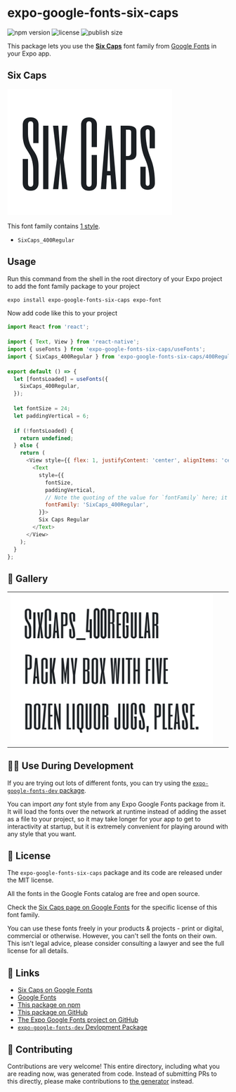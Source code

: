 # expo-google-fonts-six-caps

![npm version](https://flat.badgen.net/npm/v/expo-google-fonts-six-caps)
![license](https://flat.badgen.net/github/license/expo/google-fonts)
![publish size](https://flat.badgen.net/packagephobia/install/expo-google-fonts-six-caps)

This package lets you use the [**Six Caps**](https://fonts.google.com/specimen/Six+Caps) font family from [Google Fonts](https://fonts.google.com/) in your Expo app.

## Six Caps

![Six Caps](./font-family.png)

This font family contains [1 style](#-gallery).

- `SixCaps_400Regular`

## Usage

Run this command from the shell in the root directory of your Expo project to add the font family package to your project
```sh
expo install expo-google-fonts-six-caps expo-font
```

Now add code like this to your project
```js
import React from 'react';

import { Text, View } from 'react-native';
import { useFonts } from 'expo-google-fonts-six-caps/useFonts';
import { SixCaps_400Regular } from 'expo-google-fonts-six-caps/400Regular';

export default () => {
  let [fontsLoaded] = useFonts({
    SixCaps_400Regular,
  });

  let fontSize = 24;
  let paddingVertical = 6;

  if (!fontsLoaded) {
    return undefined;
  } else {
    return (
      <View style={{ flex: 1, justifyContent: 'center', alignItems: 'center' }}>
        <Text
          style={{
            fontSize,
            paddingVertical,
            // Note the quoting of the value for `fontFamily` here; it expects a string!
            fontFamily: 'SixCaps_400Regular',
          }}>
          Six Caps Regular
        </Text>
      </View>
    );
  }
};

```

## 🔡 Gallery


||||
|-|-|-|
|![SixCaps_400Regular](.//400Regular/SixCaps_400Regular.ttf.png)||||


## 👩‍💻 Use During Development

If you are trying out lots of different fonts, you can try using the [`expo-google-fonts-dev` package](https://github.com/freeboub/google-fonts/tree/master/font-packages/dev#readme).

You can import *any* font style from any Expo Google Fonts package from it. It will load the fonts
over the network at runtime instead of adding the asset as a file to your project, so it may take longer
for your app to get to interactivity at startup, but it is extremely convenient
for playing around with any style that you want.

## 📖 License

The `expo-google-fonts-six-caps` package and its code are released under the MIT license.

All the fonts in the Google Fonts catalog are free and open source.

Check the [Six Caps page on Google Fonts](https://fonts.google.com/specimen/Six+Caps) for the specific license of this font family.

You can use these fonts freely in your products & projects - print or digital, commercial or otherwise. However, you can't sell the fonts on their own. This isn't legal advice, please consider consulting a lawyer and see the full license for all details.

## 🔗 Links

- [Six Caps on Google Fonts](https://fonts.google.com/specimen/Six+Caps)
- [Google Fonts](https://fonts.google.com/)
- [This package on npm](https://www.npmjs.com/package/expo-google-fonts-six-caps)
- [This package on GitHub](https://github.com/freeboub/google-fonts/tree/master/font-packages/six-caps)
- [The Expo Google Fonts project on GitHub](https://github.com/freeboub/google-fonts)
- [`expo-google-fonts-dev` Devlopment Package](https://github.com/freeboub/google-fonts/tree/master/font-packages/dev)

## 🤝 Contributing

Contributions are very welcome! This entire directory, including what you are reading now, was generated from code. Instead of submitting PRs to this directly, please make contributions to [the generator](https://github.com/freeboub/google-fonts/tree/master/packages/generator) instead.

